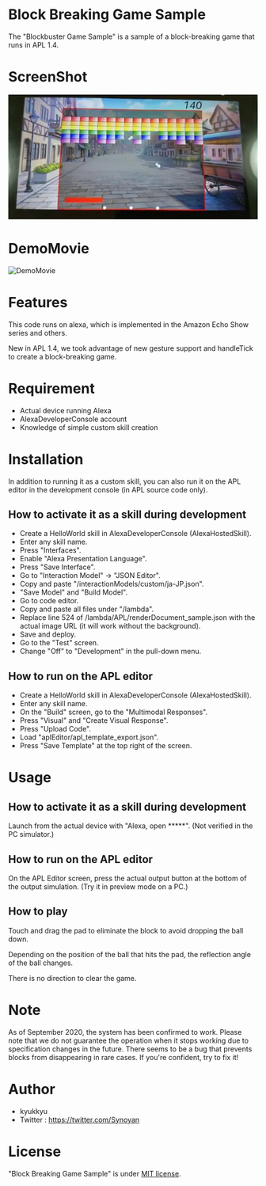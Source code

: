 # Block Breaking Game Sample

The "Blockbuster Game Sample" is a sample of a block-breaking game that runs in APL 1.4.

# ScreenShot

![screenshot](https://raw.githubusercontent.com/mokomoko-don/alexa-apl-block-breaking-game-sample/master/images/block_breaking.png)

# DemoMovie
![DemoMovie](https://youtu.be/_vjMZPRAeG4)

# Features

This code runs on alexa, which is implemented in the Amazon Echo Show series and others.

New in APL 1.4, we took advantage of new gesture support and handleTick to create a block-breaking game.

# Requirement

 * Actual device running Alexa
 * AlexaDeveloperConsole account
 * Knowledge of simple custom skill creation

# Installation

In addition to running it as a custom skill, you can also run it on the APL editor in the development console (in APL source code only).

## How to activate it as a skill during development

 * Create a HelloWorld skill in AlexaDeveloperConsole (AlexaHostedSkill).
 * Enter any skill name.
 * Press "Interfaces".
 * Enable "Alexa Presentation Language".
 * Press "Save Interface".
 * Go to "Interaction Model" -> "JSON Editor".
 * Copy and paste "/interactionModels/custom/ja-JP.json".
 * "Save Model" and "Build Model".
 * Go to code editor.
 * Copy and paste all files under "/lambda".
 * Replace line 524 of /lambda/APL/renderDocument_sample.json with the actual image URL (it will work without the background).
 * Save and deploy.
 * Go to the "Test" screen.
 * Change "Off" to "Development" in the pull-down menu.

## How to run on the APL editor

 * Create a HelloWorld skill in AlexaDeveloperConsole (AlexaHostedSkill).
 * Enter any skill name.
 * On the "Build" screen, go to the "Multimodal Responses".
 * Press "Visual" and "Create Visual Response".
 * Press "Upload Code".
 * Load "aplEditor/apl_template_export.json".
 * Press "Save Template" at the top right of the screen.

# Usage

## How to activate it as a skill during development

Launch from the actual device with "Alexa, open *****".
(Not verified in the PC simulator.)

## How to run on the APL editor

On the APL Editor screen, press the actual output button at the bottom of the output simulation.
(Try it in preview mode on a PC.)

## How to play

Touch and drag the pad to eliminate the block to avoid dropping the ball down.

Depending on the position of the ball that hits the pad, the reflection angle of the ball changes.

There is no direction to clear the game.

# Note
As of September 2020, the system has been confirmed to work. Please note that we do not guarantee the operation when it stops working due to specification changes in the future.
There seems to be a bug that prevents blocks from disappearing in rare cases. If you're confident, try to fix it!

# Author

* kyukkyu
* Twitter : https://twitter.com/Synoyan

# License

"Block Breaking Game Sample" is under [MIT license](https://en.wikipedia.org/wiki/MIT_License).
